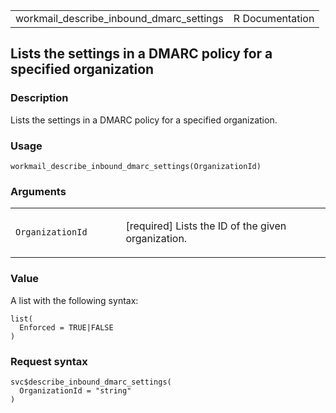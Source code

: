 <table style="width: 100%;">
<tbody>
<tr class="odd">
<td>workmail_describe_inbound_dmarc_settings</td>
<td style="text-align: right;">R Documentation</td>
</tr>
</tbody>
</table>

## Lists the settings in a DMARC policy for a specified organization

### Description

Lists the settings in a DMARC policy for a specified organization.

### Usage

    workmail_describe_inbound_dmarc_settings(OrganizationId)

### Arguments

<table>
<colgroup>
<col style="width: 35%" />
<col style="width: 65%" />
</colgroup>
<tbody>
<tr class="odd">
<td><code
id="workmail_describe_inbound_dmarc_settings_:_OrganizationId">OrganizationId</code></td>
<td><p>[required] Lists the ID of the given organization.</p></td>
</tr>
</tbody>
</table>

### Value

A list with the following syntax:

    list(
      Enforced = TRUE|FALSE
    )

### Request syntax

    svc$describe_inbound_dmarc_settings(
      OrganizationId = "string"
    )
